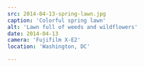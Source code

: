 ```yaml
---
src: 2014-04-13-spring-lawn.jpg
caption: 'Colorful spring lawn'
alt: 'Lawn full of weeds and wildflowers'
date: 2014-04-13
camera: 'Fujifilm X-E2'
location: 'Washington, DC'

---
```

